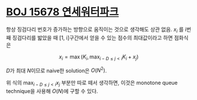 # [BOJ 15678 연세워터파크](https://www.acmicpc.net/problem/15678)
<!--tags: deque, deque dp, dp, ds, priority queue, segtree-->

항상 징검다리 번호가 증가하는 방향으로 움직이는 것으로 생각해도 상관 없음.
$x_i$ 를 i번째 징검다리를 밟았을 때 [1, i]구간에서 얻을 수 있는 점수의
최대값이라고 하면 점화식은

$$
    x_i = \max{\left( K_i, \max_{i-D \le j < i}{K_i + x_j} \right)}
$$

$D$가 최대 $N$이므로 naive한 solution은 $O(N^2)$. 

위 식의 $\max_{i-D \le j < i}{x_j}$ 부분만 따로 떼서 생각하면, 이것은 monotone
queue technique을 사용해 $O(N)$에 구할 수 있다.
